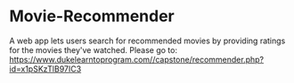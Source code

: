 # Movie-Recommender

A web app lets users search for recommended movies by providing ratings for the movies they've watched.
Please go to: https://www.dukelearntoprogram.com//capstone/recommender.php?id=x1pSKzTlB97IC3
